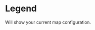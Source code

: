 # Legend
Will show your current map configuration.
<!--stackedit_data:
eyJoaXN0b3J5IjpbMTgzMDkyMTk2MV19
-->